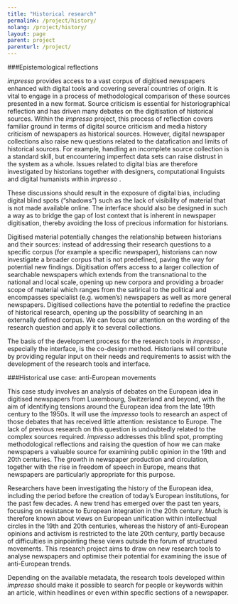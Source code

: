 ```yaml
---
title: "Historical research"
permalink: /project/history/
nolang: /project/history/
layout: page
parent: project
parenturl: /project/
---
```


###Epistemological reflections

*impresso* provides access to a vast corpus of digitised newspapers enhanced with digital tools and covering several countries of origin. It is vital to engage in a process of methodological comparison of these sources presented in a new format. Source criticism is essential for historiographical reflection and has driven many debates on the digitisation of historical sources. Within the *impresso* project, this process of reflection covers familiar ground in terms of digital source criticism and media history criticism of newspapers as historical sources. However, digital newspaper collections also raise new questions related to the datafication and limits of historical sources. For example, handling an incomplete source collection is a standard skill, but encountering imperfect data sets can raise distrust in the system as a whole. Issues related to digital bias are therefore investigated by historians together with designers, computational linguists and digital humanists within *impresso* .
 
These discussions should result in the exposure of digital bias, including digital blind spots (“shadows”) such as the lack of visibility of material that is not made available online. The interface should also be designed in such a way as to bridge the gap of lost context that is inherent in newspaper digitisation, thereby avoiding the loss of precious information for historians.
 
Digitised material potentially changes the relationship between historians and their sources: instead of addressing their research questions to a specific corpus (for example a specific newspaper), historians can now investigate a broader corpus that is not predefined, paving the way for potential new findings. Digitisation offers access to a larger collection of searchable newspapers which extends from the transnational to the national and local scale, opening up new corpora and providing a broader scope of material which ranges from the satirical to the political and encompasses specialist (e.g. women’s) newspapers as well as more general newspapers. Digitised collections have the potential to redefine the practice of historical research, opening up the possibility of searching in an externally defined corpus. We can focus our attention on the wording of the research question and apply it to several collections.
 
The basis of the development process for the research tools in *impresso* , especially the interface, is the co-design method. Historians will contribute by providing regular input on their needs and requirements to assist with the development of the research tools and interface.
 
###Historical use case: anti-European movements

This case study involves an analysis of debates on the European idea in digitised newspapers from Luxembourg, Switzerland and beyond, with the aim of identifying tensions around the European idea from the late 19th century to the 1950s. It will use the *impresso* tools to research an aspect of those debates that has received little attention: resistance to Europe. The lack of previous research on this question is undoubtedly related to the complex sources required. *impresso* addresses this blind spot, prompting methodological reflections and raising the question of how we can make newspapers a valuable source for examining public opinion in the 19th and 20th centuries. The growth in newspaper production and circulation, together with the rise in freedom of speech in Europe, means that newspapers are particularly appropriate for this purpose.
 
Researchers have been investigating the history of the European idea, including the period before the creation of today’s European institutions, for the past few decades. A new trend has emerged over the past ten years, focusing on resistance to European integration in the 20th century. Much is therefore known about views on European unification within intellectual circles in the 19th and 20th centuries, whereas the history of anti-European opinions and activism is restricted to the late 20th century, partly because of difficulties in pinpointing these views outside the forum of structured movements. This research project aims to draw on new research tools to analyse newspapers and optimise their potential for examining the issue of anti-European trends.
 
Depending on the available metadata, the research tools developed within *impresso* should make it possible to search for people or keywords within an article, within headlines or even within specific sections of a newspaper.

